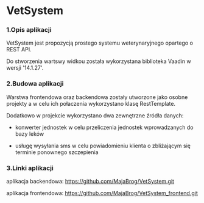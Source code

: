 # VetSystem

### 1.Opis aplikacji

VetSystem jest propozycją prostego systemu weterynaryjnego opartego o REST API.

Do stworzenia wartswy widkou została wykorzystana biblioteka Vaadin w wersji '14.1.27'.

### 2.Budowa aplikacji

Warstwa frontendowa oraz backendowa zostały utworzone jako osobne projekty a w celu ich połaczenia wykorzystano klasę RestTemplate.

Dodatkowo w projekcie wykorzystano dwa zewnętrzne źródła danych:

- konwerter jednostek w celu przeliczenia jednostek wprowadzanych do bazy leków

- usługę wysyłania sms  w celu powiadomieniu klienta o zbliżającym się terminie ponownego szczepienia

### 3.Linki aplikacji
aplikacja backendowa: https://github.com/MajaBrog/VetSystem.git

aplikacja frontendowa: https://github.com/MajaBrog/VetSystem_frontend.git
